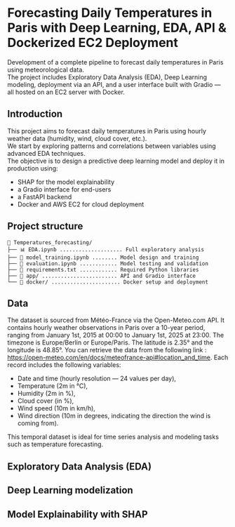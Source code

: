 # Forecasting Daily Temperatures in Paris with Deep Learning, EDA, API & Dockerized EC2 Deployment

Development of a complete pipeline to forecast daily temperatures in Paris using meteorological data.  
The project includes Exploratory Data Analysis (EDA), Deep Learning modeling, deployment via an API, and a user interface built with Gradio — all hosted on an EC2 server with Docker.

## Introduction

This project aims to forecast daily temperatures in Paris using hourly weather data (humidity, wind, cloud cover, etc.).  
We start by exploring patterns and correlations between variables using advanced EDA techniques.  
The objective is to design a predictive deep learning model and deploy it in production using:
- SHAP for the model explainability
- a Gradio interface for end-users
- a FastAPI backend
- Docker and AWS EC2 for cloud deployment

## Project structure
```
📁 Temperatures_forecasting/
├── 📊 EDA.ipynb .................... Full exploratory analysis
├── 🤖 model_training.ipynb ........ Model design and training
├── 🧪 evaluation.ipynb ............ Model testing and validation
├── 🧰 requirements.txt ............ Required Python libraries
├── 🚀 app/ ........................ API and Gradio interface
└── 🐳 docker/ ...................... Docker setup and deployment
```
## Data

The dataset is sourced from Météo-France via the Open-Meteo.com API. It contains hourly weather observations in Paris over a 10-year period, ranging from January 1st, 2015 at 00:00 to January 1st, 2025 at 23:00. The timezone is Europe/Berlin or Europe/Paris. The latitude is 2.35° and the longitude is 48.85°. You can retrieve the data from the following link : https://open-meteo.com/en/docs/meteofrance-api#location_and_time.
Each record includes the following variables:

- Date and time (hourly resolution — 24 values per day),
- Temperature (2m in °C),
- Humidity (2m in %),
- Cloud cover (in %),
- Wind speed (10m in km/h),
- Wind direction (10m in degrees, indicating the direction the wind is coming from).

This temporal dataset is ideal for time series analysis and modeling tasks such as temperature forecasting.

## Exploratory Data Analysis (EDA)

## Deep Learning modelization

## Model Explainability with SHAP
